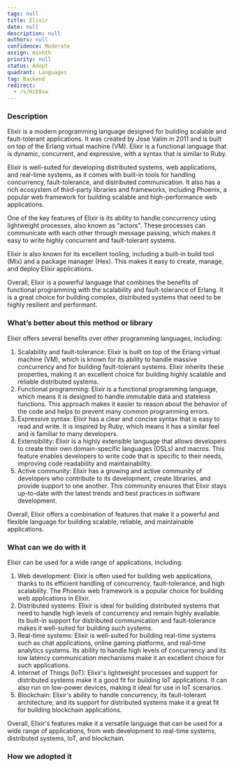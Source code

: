 ```yaml
---
tags: null
title: Elixir
date: null
description: null
authors: null
confidence: Moderate
assign: minhth
priority: null
status: Adopt
quadrant: Languages
tag: Backend
redirect:
  - /s/HiE8sw
---
```


<!-- table_of_contents 4b924632-cef6-49c5-a81a-9b329817c430 -->

### Description

Elixir is a modern programming language designed for building scalable and fault-tolerant applications. It was created by José Valim in 2011 and is built on top of the Erlang virtual machine (VM). Elixir is a functional language that is dynamic, concurrent, and expressive, with a syntax that is similar to Ruby.

Elixir is well-suited for developing distributed systems, web applications, and real-time systems, as it comes with built-in tools for handling concurrency, fault-tolerance, and distributed communication. It also has a rich ecosystem of third-party libraries and frameworks, including Phoenix, a popular web framework for building scalable and high-performance web applications.

One of the key features of Elixir is its ability to handle concurrency using lightweight processes, also known as "actors". These processes can communicate with each other through message passing, which makes it easy to write highly concurrent and fault-tolerant systems.

Elixir is also known for its excellent tooling, including a built-in build tool (Mix) and a package manager (Hex). This makes it easy to create, manage, and deploy Elixir applications.

Overall, Elixir is a powerful language that combines the benefits of functional programming with the scalability and fault-tolerance of Erlang. It is a great choice for building complex, distributed systems that need to be highly resilient and performant.

### What’s better about this method or library

Elixir offers several benefits over other programming languages, including:

1. Scalability and fault-tolerance: Elixir is built on top of the Erlang virtual machine (VM), which is known for its ability to handle massive concurrency and for building fault-tolerant systems. Elixir inherits these properties, making it an excellent choice for building highly scalable and reliable distributed systems.
1. Functional programming: Elixir is a functional programming language, which means it is designed to handle immutable data and stateless functions. This approach makes it easier to reason about the behavior of the code and helps to prevent many common programming errors.
1. Expressive syntax: Elixir has a clear and concise syntax that is easy to read and write. It is inspired by Ruby, which means it has a similar feel and is familiar to many developers.
1. Extensibility: Elixir is a highly extensible language that allows developers to create their own domain-specific languages (DSLs) and macros. This feature enables developers to write code that is specific to their needs, improving code readability and maintainability.
1. Active community: Elixir has a growing and active community of developers who contribute to its development, create libraries, and provide support to one another. This community ensures that Elixir stays up-to-date with the latest trends and best practices in software development.

Overall, Elixir offers a combination of features that make it a powerful and flexible language for building scalable, reliable, and maintainable applications.

### What can we do with it

Elixir can be used for a wide range of applications, including:

1. Web development: Elixir is often used for building web applications, thanks to its efficient handling of concurrency, fault-tolerance, and high scalability. The Phoenix web framework is a popular choice for building web applications in Elixir.
1. Distributed systems: Elixir is ideal for building distributed systems that need to handle high levels of concurrency and remain highly available. Its built-in support for distributed communication and fault-tolerance makes it well-suited for building such systems.
1. Real-time systems: Elixir is well-suited for building real-time systems such as chat applications, online gaming platforms, and real-time analytics systems. Its ability to handle high levels of concurrency and its low latency communication mechanisms make it an excellent choice for such applications.
1. Internet of Things (IoT): Elixir's lightweight processes and support for distributed systems make it a good fit for building IoT applications. It can also run on low-power devices, making it ideal for use in IoT scenarios.
1. Blockchain: Elixir's ability to handle concurrency, its fault-tolerant architecture, and its support for distributed systems make it a great fit for building blockchain applications.

Overall, Elixir's features make it a versatile language that can be used for a wide range of applications, from web development to real-time systems, distributed systems, IoT, and blockchain.

### How we adopted it

<!-- child_database 9908a721-ab19-40bb-a82c-21c4a1820365 -->
